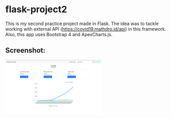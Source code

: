 # flask-project2
This is my second practice project made in Flask. The idea was to tackle working with external API (https://covid19.mathdro.id/api) in this framework. 
Also, this app uses Bootstrap 4 and ApexCharts.js. 

## Screenshot: 

<img src="images/stats.png" width="300" /> 

